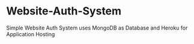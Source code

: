 # Website-Auth-System
Simple Website Auth System uses MongoDB as Database and Heroku for Application Hosting
